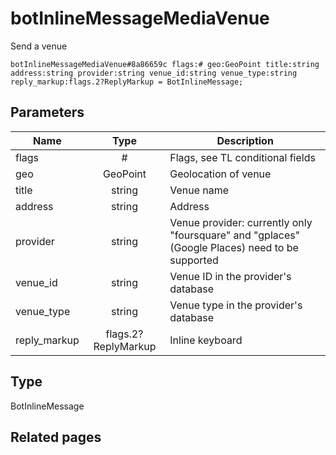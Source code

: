# botInlineMessageMediaVenue
Send a venue

```
botInlineMessageMediaVenue#8a86659c flags:# geo:GeoPoint title:string address:string provider:string venue_id:string venue_type:string reply_markup:flags.2?ReplyMarkup = BotInlineMessage;
```

## Parameters
| Name | Type | Description |
| ---- | :----: | ----------- |
| flags | # | Flags, see TL conditional fields |
| geo | GeoPoint | Geolocation of venue |
| title | string | Venue name |
| address | string | Address |
| provider | string | Venue provider: currently only "foursquare" and "gplaces" (Google Places) need to be supported |
| venue_id | string | Venue ID in the provider's database |
| venue_type | string | Venue type in the provider's database |
| reply_markup | flags.2?ReplyMarkup | Inline keyboard |


## Type
BotInlineMessage

## Related pages
